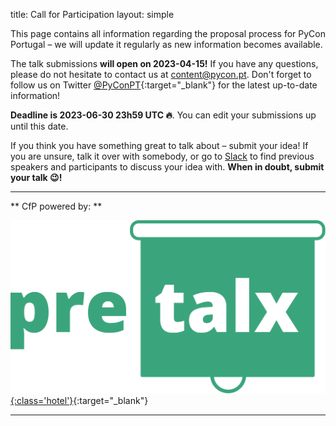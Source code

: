 title: Call for Participation
layout: simple


This page contains all information regarding the proposal process for PyCon Portugal – we will update it regularly as new information becomes available.


The talk submissions **will open on 2023-04-15!** If you have any questions, please do not hesitate to contact us at [content@pycon.pt](mailto:content@pycon.pt). Don't forget to follow us on Twitter [@PyConPT](https://twitter.com/PyConPT){:target="_blank"} for the latest up-to-date information!


**Deadline is 2023-06-30  23h59 UTC 🔥**. You can edit your submissions up until this date.


If you think you have something great to talk about – submit your idea! If you are unsure, talk it over with somebody, or go to [Slack](https://join.slack.com/t/pyconportugal/shared_invite/zt-1ckszg1ye-QDgxx3lOkC15Ocal8xhCSg) to find previous speakers and participants to discuss your idea with. **When in doubt, submit your talk 😉!**


[//]: # (<div markdown="1" style="text-align: center;">[<button class="btn">Submit your talk here!</button>]&#40;&#41;{:target="_blank"}</div>)


---


** CfP powered by: **



[![pretalx](/static/images/other/pretalx.svg){:class='hotel'}](https://pretalx.com/p/about/){:target="_blank"}


---
